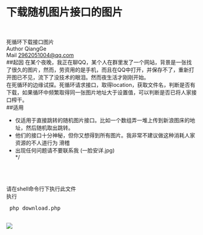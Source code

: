# 下载随机图片接口的图片<br />
<br />


 死循环下载接口图片<br />
Author QiangGe<br />
Mail 2962051004@qq.com<br />
##起因
在某个夜晚，我正在聊QQ，某个人在群里发了一个网站，背景是一张找了很久的图片，然而，劳资用的是手机，而且在QQ中打开，并保存不了，重新打开图已不见，流下了没技术的眼泪。然而夜生活才刚刚开始。<br />
在死循环的边缘试探。死循环请求接口，取得location，获取文件名，判断是否有下载，如果循环中频繁取得同一张图片地址大于设置值，可以判断是否已将人家接口榨干。<br />
##适用
 * 仅适用于直接跳转的随机图片接口。比如一个数组弄一堆上传到新浪图床的地址，然后随机取出跳转。<br />
 * 他们的接口十分神秘，但你又想得到所有图片。我非常不建议做这种消耗人家资源的不人道行为 滑稽<br />
 * 出现任何问题请不要联系我 (一脸安详.jpg)<br />
 */<br />
<br />
<br />
<br />
请在shell命令行下执行此文件<br />
执行<pre> php download.php </pre><br />


<img src="https://github.com/QiangMouRen/foreach_download_api_images/raw/master/images/shell.png" />
